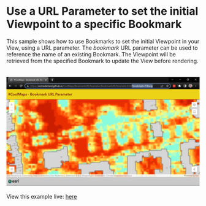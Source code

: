 # Use a URL Parameter to set the initial Viewpoint to a specific Bookmark
This sample shows how to use Bookmarks to set the initial Viewpoint in your View, using a URL parameter. The <i>bookmark</i> URL parameter can be used to reference the name of an existing Bookmark. The Viewpoint will be retrieved from the specified Bookmark to update the View before rendering.
<br/>
<br/>
<br/>
![BookmarkURLParameter](../images/BookmarkURLParameter.PNG)
<br/>
<br/>
View this example live:
[here](https://esrinederland.github.io/CoolMaps/BookmarkURLParameter/BookmarkURLParameter.html?bookmark=Tilburg)

